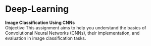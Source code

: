 # Deep-Learning
**Image Classification Using CNNs** <br/>
Objective This assignment aims to help you understand the basics of Convolutional Neural Networks (CNNs), their implementation, and evaluation in image classification tasks.
